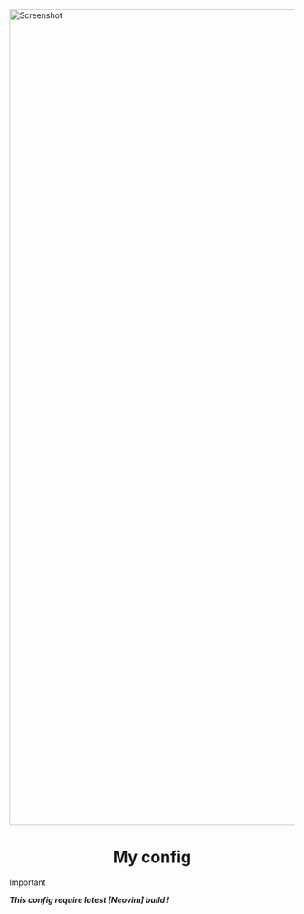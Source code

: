 <img width="1440" alt="Screenshot" src="./.git/assets/ShoT_2024-05-24-10-59-10_1280x800.png">

<h1 align="center"> My config </h1>

> [!IMPORTANT] 
> ***This config require latest [Neovim] build !***
